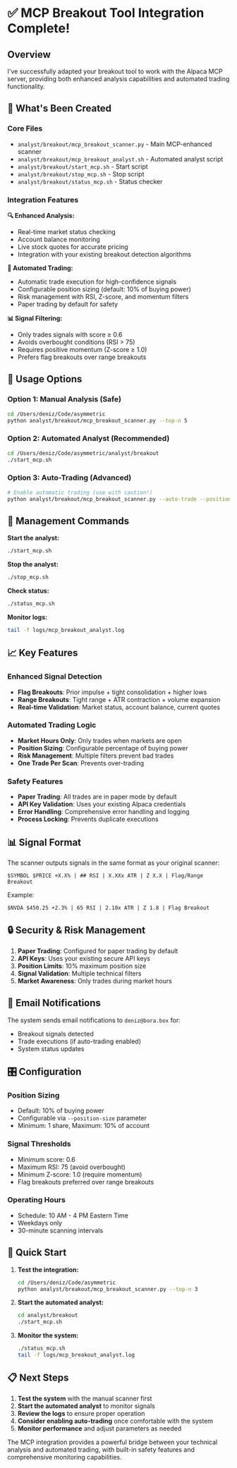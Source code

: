 # ✅ MCP Breakout Tool Integration Complete!

## Overview

I've successfully adapted your breakout tool to work with the Alpaca MCP server, providing both enhanced analysis capabilities and automated trading functionality.

## 🚀 What's Been Created

### Core Files
- `analyst/breakout/mcp_breakout_scanner.py` - Main MCP-enhanced scanner
- `analyst/breakout/mcp_breakout_analyst.sh` - Automated analyst script
- `analyst/breakout/start_mcp.sh` - Start script
- `analyst/breakout/stop_mcp.sh` - Stop script  
- `analyst/breakout/status_mcp.sh` - Status checker

### Integration Features

**🔍 Enhanced Analysis:**
- Real-time market status checking
- Account balance monitoring
- Live stock quotes for accurate pricing
- Integration with your existing breakout detection algorithms

**🤖 Automated Trading:**
- Automatic trade execution for high-confidence signals
- Configurable position sizing (default: 10% of buying power)
- Risk management with RSI, Z-score, and momentum filters
- Paper trading by default for safety

**📊 Signal Filtering:**
- Only trades signals with score ≥ 0.6
- Avoids overbought conditions (RSI > 75)
- Requires positive momentum (Z-score ≥ 1.0)
- Prefers flag breakouts over range breakouts

## 🎯 Usage Options

### Option 1: Manual Analysis (Safe)
```bash
cd /Users/deniz/Code/asymmetric
python analyst/breakout/mcp_breakout_scanner.py --top-n 5
```

### Option 2: Automated Analyst (Recommended)
```bash
cd /Users/deniz/Code/asymmetric/analyst/breakout
./start_mcp.sh
```

### Option 3: Auto-Trading (Advanced)
```bash
# Enable automatic trading (use with caution!)
python analyst/breakout/mcp_breakout_scanner.py --auto-trade --position-size 5.0
```

## 🔧 Management Commands

**Start the analyst:**
```bash
./start_mcp.sh
```

**Stop the analyst:**
```bash
./stop_mcp.sh
```

**Check status:**
```bash
./status_mcp.sh
```

**Monitor logs:**
```bash
tail -f logs/mcp_breakout_analyst.log
```

## 📈 Key Features

### Enhanced Signal Detection
- **Flag Breakouts**: Prior impulse + tight consolidation + higher lows
- **Range Breakouts**: Tight range + ATR contraction + volume expansion
- **Real-time Validation**: Market status, account balance, current quotes

### Automated Trading Logic
- **Market Hours Only**: Only trades when markets are open
- **Position Sizing**: Configurable percentage of buying power
- **Risk Management**: Multiple filters prevent bad trades
- **One Trade Per Scan**: Prevents over-trading

### Safety Features
- **Paper Trading**: All trades are in paper mode by default
- **API Key Validation**: Uses your existing Alpaca credentials
- **Error Handling**: Comprehensive error handling and logging
- **Process Locking**: Prevents duplicate executions

## 📊 Signal Format

The scanner outputs signals in the same format as your original scanner:
```
$SYMBOL $PRICE +X.X% | ## RSI | X.XXx ATR | Z X.X | Flag/Range Breakout
```

Example:
```
$NVDA $450.25 +2.3% | 65 RSI | 2.10x ATR | Z 1.8 | Flag Breakout
```

## 🔒 Security & Risk Management

1. **Paper Trading**: Configured for paper trading by default
2. **API Keys**: Uses your existing secure API keys
3. **Position Limits**: 10% maximum position size
4. **Signal Validation**: Multiple technical filters
5. **Market Awareness**: Only trades during market hours

## 📧 Email Notifications

The system sends email notifications to `deniz@bora.box` for:
- Breakout signals detected
- Trade executions (if auto-trading enabled)
- System status updates

## 🎛️ Configuration

### Position Sizing
- Default: 10% of buying power
- Configurable via `--position-size` parameter
- Minimum: 1 share, Maximum: 10% of account

### Signal Thresholds
- Minimum score: 0.6
- Maximum RSI: 75 (avoid overbought)
- Minimum Z-score: 1.0 (require momentum)
- Flag breakouts preferred over range breakouts

### Operating Hours
- Schedule: 10 AM - 4 PM Eastern Time
- Weekdays only
- 30-minute scanning intervals

## 🚀 Quick Start

1. **Test the integration:**
   ```bash
   cd /Users/deniz/Code/asymmetric
   python analyst/breakout/mcp_breakout_scanner.py --top-n 3
   ```

2. **Start the automated analyst:**
   ```bash
   cd analyst/breakout
   ./start_mcp.sh
   ```

3. **Monitor the system:**
   ```bash
   ./status_mcp.sh
   tail -f logs/mcp_breakout_analyst.log
   ```

## 📋 Next Steps

1. **Test the system** with the manual scanner first
2. **Start the automated analyst** to monitor signals
3. **Review the logs** to ensure proper operation
4. **Consider enabling auto-trading** once comfortable with the system
5. **Monitor performance** and adjust parameters as needed

The MCP integration provides a powerful bridge between your technical analysis and automated trading, with built-in safety features and comprehensive monitoring capabilities.

